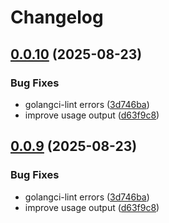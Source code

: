 # Changelog

## [0.0.10](https://github.com/xbglowx/vault-kv-mv/compare/v0.0.9...v0.0.10) (2025-08-23)


### Bug Fixes

* golangci-lint errors ([3d746ba](https://github.com/xbglowx/vault-kv-mv/commit/3d746ba73f6ba4395f346be9acec1992a075b4a7))
* improve usage output ([d63f9c8](https://github.com/xbglowx/vault-kv-mv/commit/d63f9c8922685e56e29773c0affd878c46751168))

## [0.0.9](https://github.com/xbglowx/vault-kv-mv/compare/v0.0.8...v0.0.9) (2025-08-23)


### Bug Fixes

* golangci-lint errors ([3d746ba](https://github.com/xbglowx/vault-kv-mv/commit/3d746ba73f6ba4395f346be9acec1992a075b4a7))
* improve usage output ([d63f9c8](https://github.com/xbglowx/vault-kv-mv/commit/d63f9c8922685e56e29773c0affd878c46751168))
